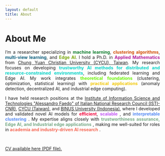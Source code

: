 ```yaml
---
layout: default
title: About
---
```


# About Me

<p align="justify">
I’m a researcher specializing in <strong><span style="color: #0D7C2B;">machine learning</span></strong>, <strong><span style="color: #D24E07;">clustering algorithms</span></strong>, <strong><span style="color: #0D5E7C;">multi-view learning</span></strong>, and <strong><span style="color: #78A70D;">Edge AI</span></strong>. I hold a Ph.D. in <strong><span style="color: #B31E9A;">Applied Mathematics</span></strong> from <a href="https://eng.cycu.edu.tw">Chung Yuan Christian University (CYCU), Taiwan</a>. My research focuses on developing <strong><span style="color: #07D2C6;">trustworthy AI methods for distributed and resource-constrained environments</span></strong>, including federated learning and Edge AI. My work integrates <strong><span style="color: #6CF208;">theoretical foundations</span></strong> (clustering, optimization, statistical learning) with <strong><span style="color: #F2C808;">practical applications</span></strong> (anomaly detection, decentralized AI, and industrial edge computing).
</p>

<p align="justify">
I have held research positions at the <a href="https://www.isti.cnr.it/en/">Institute of Information Science and Technologies "Alessandro Faedo" of Italian National Research Council (ISTI-CNR)</a>, <a href="https://eng.cycu.edu.tw">CYCU (Taiwan)</a>, and <a href="https://binus.ac.id">BINUS University (Indonesia)</a>, where I developed and validated novel AI models for <strong><span style="color: #F2083E;">efficient</span></strong>, <strong><span style="color: #C256F5;">scalable</span></strong> , and <strong><span style="color: #568BF5;">interpretable clustering</span></strong> . My expertise aligns closely with <strong><span style="color: #77A986;">trustworthiness assurance, Edge AI, and Industrial edge applications</span></strong> , making me well-suited for roles in <strong><span style="color: #F56956;">academia and industry-driven AI research</span></strong> .
</p> <br>

[CV available here (PDF file).](https://kristinap09.github.io/pdf/my_cv.pdf)

<br><br>
